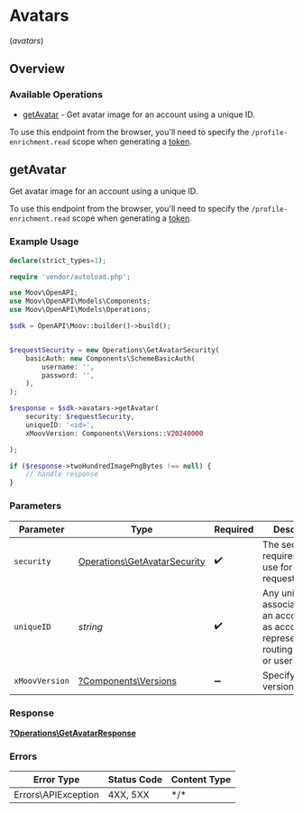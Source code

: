# Avatars
(*avatars*)

## Overview

### Available Operations

* [getAvatar](#getavatar) - Get avatar image for an account using a unique ID.    

To use this endpoint from the browser, you'll need to specify the `/profile-enrichment.read` scope when generating a [token](https://docs.moov.io/api/authentication/access-tokens/).

## getAvatar

Get avatar image for an account using a unique ID.    

To use this endpoint from the browser, you'll need to specify the `/profile-enrichment.read` scope when generating a [token](https://docs.moov.io/api/authentication/access-tokens/).

### Example Usage

```php
declare(strict_types=1);

require 'vendor/autoload.php';

use Moov\OpenAPI;
use Moov\OpenAPI\Models\Components;
use Moov\OpenAPI\Models\Operations;

$sdk = OpenAPI\Moov::builder()->build();


$requestSecurity = new Operations\GetAvatarSecurity(
    basicAuth: new Components\SchemeBasicAuth(
        username: '',
        password: '',
    ),
);

$response = $sdk->avatars->getAvatar(
    security: $requestSecurity,
    uniqueID: '<id>',
    xMoovVersion: Components\Versions::V20240000

);

if ($response->twoHundredImagePngBytes !== null) {
    // handle response
}
```

### Parameters

| Parameter                                                                                                | Type                                                                                                     | Required                                                                                                 | Description                                                                                              |
| -------------------------------------------------------------------------------------------------------- | -------------------------------------------------------------------------------------------------------- | -------------------------------------------------------------------------------------------------------- | -------------------------------------------------------------------------------------------------------- |
| `security`                                                                                               | [Operations\GetAvatarSecurity](../../Models/Operations/GetAvatarSecurity.md)                             | :heavy_check_mark:                                                                                       | The security requirements to use for the request.                                                        |
| `uniqueID`                                                                                               | *string*                                                                                                 | :heavy_check_mark:                                                                                       | Any unique ID associated with an account such as accountID, representativeID, routing number, or userID. |
| `xMoovVersion`                                                                                           | [?Components\Versions](../../Models/Components/Versions.md)                                              | :heavy_minus_sign:                                                                                       | Specify an API version.                                                                                  |

### Response

**[?Operations\GetAvatarResponse](../../Models/Operations/GetAvatarResponse.md)**

### Errors

| Error Type          | Status Code         | Content Type        |
| ------------------- | ------------------- | ------------------- |
| Errors\APIException | 4XX, 5XX            | \*/\*               |